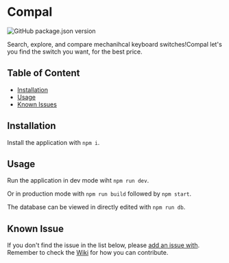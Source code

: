 # Compal

![GitHub package.json version](https://img.shields.io/github/package-json/v/captainbalbin/compal)

Search, explore, and compare mechanihcal keyboard switches!Compal let's you find the switch you want, for the best price. 

## Table of Content

- [Installation](#installation)
- [Usage](#usage)
- [Known Issues](#known-issues)

## Installation

Install the application with `npm i`.

## Usage

Run the application in dev mode wiht `npm run dev`.

Or in production mode with `npm run build` followed by `npm start`.

The database can be viewed in directly edited with `npm run db`.

## Known Issue

If you don't find the issue in the list below, please [add an issue with](https://github.com/captainbalbin/compal/issues). Remember to check the [Wiki](https://github.com/captainbalbin/compal/wiki) for how you can contribute.

